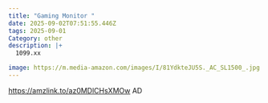 ```yaml
---
title: "Gaming Monitor "
date: 2025-09-02T07:51:55.446Z
tags: 2025-09-01
Category: other
description: |+
  1099.xx 

image: https://m.media-amazon.com/images/I/81YdkteJU5S._AC_SL1500_.jpg
---
```

https://amzlink.to/az0MDlCHsXMOw
AD